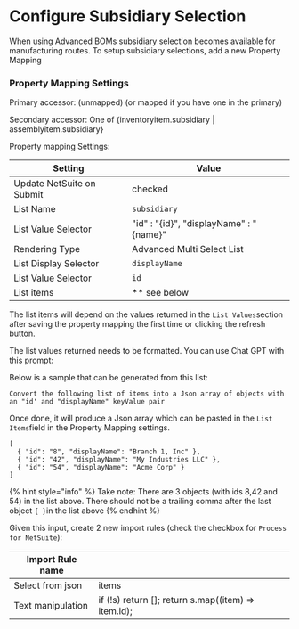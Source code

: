 # Configure Subsidiary Selection

When using Advanced BOMs subsidiary selection becomes available for manufacturing routes. To setup subsidiary selections, add a new Property Mapping



### Property Mapping Settings

Primary accessor: (unmapped) (or mapped if you have one in the primary)

Secondary accessor: One of {inventoryitem.subsidiary | assemblyitem.subsidiary}&#x20;

Property mapping Settings:

| Setting                   | Value                                   |
| ------------------------- | --------------------------------------- |
| Update NetSuite on Submit | checked                                 |
| List Name                 | `subsidiary`                            |
| List Value Selector       | "id" : "{id}", "displayName" : "{name}" |
| Rendering Type            | Advanced Multi Select List              |
| List Display Selector     | `displayName`                           |
| List Value Selector       | `id`                                    |
| List items                | \*\* see below                          |

The list items will depend on the values returned in the `List Values`section after saving the property mapping the first time or clicking the refresh button.&#x20;

The list values returned needs to be formatted. You can use Chat GPT with this prompt:

Below is a sample that can be generated from this list:

```
Convert the following list of items into a Json array of objects with an "id' and "displayName" keyValue pair
```

Once done, it will produce a Json array which can be pasted in the `List Items`field in the Property Mapping settings.

```
[
  { "id": "8", "displayName": "Branch 1, Inc" },
  { "id": "42", "displayName": "My Industries LLC" },
  { "id": "54", "displayName": "Acme Corp" }
]
```

{% hint style="info" %}
Take note: There are 3 objects (with ids 8,42 and 54) in the list above. There should not be a trailing comma after the last object `{ }`in the list above
{% endhint %}

Given this input, create 2 new import rules (check the checkbox for `Process for NetSuite`):



| Import Rule name  |                                                      |
| ----------------- | ---------------------------------------------------- |
| Select from json  | items                                                |
| Text manipulation | if (!s) return \[]; return s.map((item) => item.id); |





